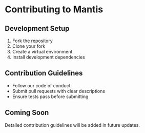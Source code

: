 # Contributing to Mantis

## Development Setup

1. Fork the repository
2. Clone your fork
3. Create a virtual environment
4. Install development dependencies

## Contribution Guidelines

- Follow our code of conduct
- Submit pull requests with clear descriptions
- Ensure tests pass before submitting

## Coming Soon

Detailed contribution guidelines will be added in future updates.